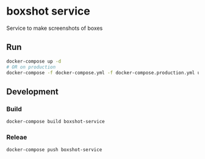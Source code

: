 # boxshot service

Service to make screenshots of boxes

## Run

```bash
docker-compose up -d
# OR on production
docker-compose -f docker-compose.yml -f docker-compose.production.yml up -d
```

## Development

### Build

```bash
docker-compose build boxshot-service
```

### Releae

```bash
docker-compose push boxshot-service
```
